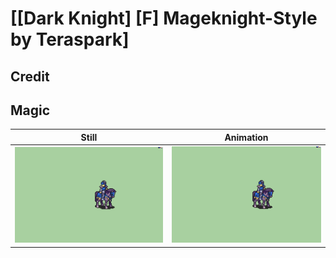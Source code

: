 # [\[Dark Knight\] \[F\] Mageknight-Style by Teraspark]

## Credit



## Magic

| Still | Animation |
| :---: | :-------: |
| ![Magic still](./Magic_000.png) | ![Magic animation](./Magic.gif) |
